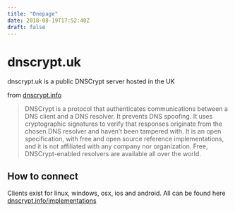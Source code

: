 ```yaml
---
title: "Onepage"
date: 2018-08-19T17:52:40Z
draft: false
---
```

# dnscrypt.uk
dnscrypt.uk is a public DNSCrypt server hosted in the UK

from [dnscrypt.info](https://dnscrypt.info)

> DNSCrypt is a protocol that authenticates communications between a DNS client and a DNS resolver. It prevents DNS spoofing. It uses cryptographic signatures to verify that responses originate from the chosen DNS resolver and haven’t been tampered with.
It is an open specification, with free and open source reference implementations, and it is not affiliated with any company nor organization.
Free, DNSCrypt-enabled resolvers are available all over the world.

## How to connect
Clients exist for linux, windows, osx, ios and android.  All can be found here
[dnscrypt.info/implementations](https://dnscrypt.info/implementations)
